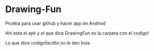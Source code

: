 # Drawing-Fun
Prueba para usar github y hacer app en Android


Ahi esta el apk y el que dice DrawingFun es la carpeta con el codigo! 

Lo que dice codigofacilito no le den bola
